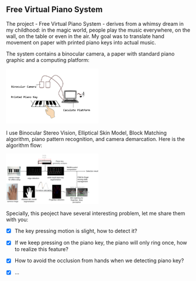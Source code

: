 ## Free Virtual Piano System

The project - Free Virtual Piano System - derives from a whimsy dream in my childhood: in the magic world, people play the music everywhere, on the wall, on the table or even in the air. My goal was to translate hand movement on paper with printed piano keys into actual music.

The system contains a binocular camera, a paper with standard piano graphic and a computing platform:


<img src="../src/System_structure.png" width="50%" />



I use Binocular Stereo Vision, Elliptical Skin Model, Block Matching algorithm, piano pattern recognition, and camera demarcation. Here is the algorithm flow:


<img src="../src/Piano.png "  width="50%" />



Specially, this peoject have several interesting problem, let me share them with you:
- [x] The key pressing motion is slight, how to detect it?
- [x] If we keep pressing on the piano key, the piano will only ring once, how to realize this feature?
- [x] How to avoid the occlusion from hands when we detecting piano key?
- [x] ...

